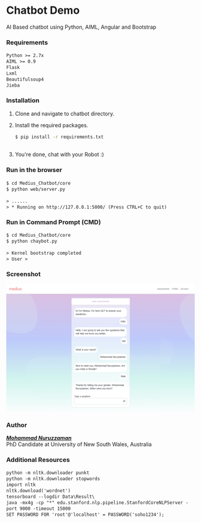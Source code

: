 # Chatbot Demo 
AI Based chatbot using Python, AIML, Angular and Bootstrap 

### Requirements

    Python >= 2.7x
    AIML >= 0.9
	Flask
	Lxml
	Beautifulsoup4
	Jieba

### Installation

1. Clone and navigate to chatbot directory.

2. Install the required packages. 
    ```bash 
    $ pip install -r requirements.txt
  
3. You're done, chat with your Robot :)


### Run in the browser 

    $ cd Medius_Chatbot/core
	$ python web/server.py
	
	> ......
	> * Running on http://127.0.0.1:5000/ (Press CTRL+C to quit)


### Run in Command Prompt (CMD)  

    $ cd Medius_Chatbot/core
	$ python chaybot.py 
	
	> Kernel bootstrap completed
	> User > 

### Screenshot 
   ![alt tag](https://github.com/nuruzzaman/Medius_Chatbot/blob/master/screenshot/chatbot_screen_1.PNG) 


### Author

***[Mohammad Nuruzzaman](https://github.com/nuruzzaman/)***  
PhD Candidate at University of New South Wales, Australia 


### Additional Resources 
	python -m nltk.downloader punkt
	python -m nltk.downloader stopwords
	import nltk
	nltk.download('wordnet')
	tensorboard --logdir Data\Result\
	java -mx4g -cp "*" edu.stanford.nlp.pipeline.StanfordCoreNLPServer -port 9000 -timeout 15000
	SET PASSWORD FOR 'root'@'localhost' = PASSWORD('soho1234');
